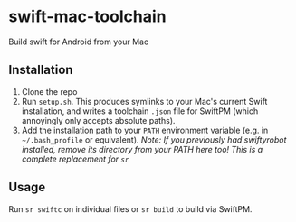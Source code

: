 # swift-mac-toolchain
Build swift for Android from your Mac

## Installation

1. Clone the repo
2. Run `setup.sh`. This produces symlinks to your Mac's current Swift installation, and writes a toolchain `.json` file for SwiftPM (which annoyingly only accepts absolute paths).
3. Add the installation path to your `PATH` environment variable (e.g. in `~/.bash_profile` or equivalent). *Note: If you previously had swiftyrobot installed, remove its directory from your PATH here too! This is a complete replacement for `sr`*

## Usage

Run `sr swiftc` on individual files or `sr build` to build via SwiftPM.
